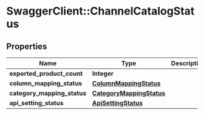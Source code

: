 # SwaggerClient::ChannelCatalogStatus

## Properties
Name | Type | Description | Notes
------------ | ------------- | ------------- | -------------
**exported_product_count** | **Integer** |  | 
**column_mapping_status** | [**ColumnMappingStatus**](ColumnMappingStatus.md) |  | 
**category_mapping_status** | [**CategoryMappingStatus**](CategoryMappingStatus.md) |  | 
**api_setting_status** | [**ApiSettingStatus**](ApiSettingStatus.md) |  | 


